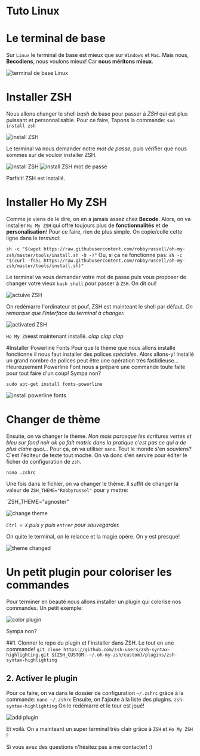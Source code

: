 # Tuto Linux

# Le terminal de base
Sur `Linux` le terminal de base est mieux que sur `Windows` et `Mac`. Mais nous, **Becodiens**, nous voulons mieux! Car **nous méritons mieux**.

![terminal de base Linux](screen/linux/screen1.png)

# Installer ZSH
Nous allons changer le shell *bash* de base pour passer à *ZSH* qui est plus puissant et personnalisable. Pour ce faire, Tapons la commande:
`suo install zsh`

![install ZSH](screen/linux/screen2.png)

Le terminal va nous demander notre *mot de passe*, puis vérifier que nous sommes sur de vouloir installer ZSH.

![install ZSH](screen/linux/screen3.jpg)
![install ZSH mot de passe](screen/linux/screen4.png)

Parfait! ZSH est installé.

# Installer Ho My ZSH
Comme je viens de le dire, on en a jamais assez chez **Becode**. Alors, on va installer `Ho My ZSH` qui offre toujours plus de **fonctionnalités** et de **personalisation**!
Pour ce faire, rien de plus simple. On copie/colle cette ligne dans le *terminal*:

`sh -c "$(wget https://raw.githubusercontent.com/robbyrussell/oh-my-zsh/master/tools/install.sh -O -)"`
Ou, si ça ne fonctionne pas:
`sh -c "$(curl -fsSL https://raw.githubusercontent.com/robbyrussell/oh-my-zsh/master/tools/install.sh)"`

Le terminal va vous demander votre mot de passe puis vous proposer de changer votre vieux `bash shell` pour passer à `ZSH`. On dit oui!

![actuive ZSH](screen/linux/screen5.png)

On redémarre l'ordinateur et pouf, ZSH est mainteant le shell par défaut. *On remarque que l'interface du terminal à changer.*

![activated ZSH](screen/linux/screen6.png)

`Ho My ZSH`est maintenant installé. *clap clap clap*

#Installer Powerline Fonts
Pour que le thème que nous allons installé fonctionne il nous faut installer des polices *spéciales*.
Alors allons-y! Installé un grand nombre de polices peut être une opération très fastidieuse... Heureusement Powerline Font nous a préparé une commande toute faite pour tout faire d'un coup! Sympa non?

`sudo apt-get install fonts-powerline`

![install powerline fonts](screen/linux/screen7.png)

# Changer de thème
Ensuite, on va changer le thème. *Non mais parceque les écritures vertes et bleu sur fond noir ok ça fait matric dans la pratique c'est pas ce qui a de plus claire quoi...*
Pour ça, on va utiliser `nano`. Tout le monde s'en souviens? C'est l'éditeur de texte tout moche. On va donc s'en servire pour éditer le ficher de configuration de `zsh`.

`nano .zshrc`

Une fois dans le fichier, on va changer le thème. Il suffit de changer la valeur de `ZSH_THEME="Robbyrussel"` pour y mettre: 

`ZSH_THEME="agnoster"

![change theme](screen/linux/screen8.png)

*`Ctrl + X` puis `y` puis `entrer` pour sauvegarder.*

On quite le terminal, on le relance et la magie opère. On y est presque!

![theme changed](screen/linux/screen11.png)

# Un petit plugin pour coloriser les commandes
Pour terminer en beauté nous allons installer un plugin qui colorise nos commandes.
Un petit exemple:

![color plugin](screen/linux/screen13.png)

Sympa non?

##1. Clonner le repo du plugin et l'installer dans ZSH. Le tout en une commande!
`git clone https://github.com/zsh-users/zsh-syntax-highlighting.git ${ZSH_CUSTOM:-~/.oh-my-zsh/custom}/plugins/zsh-syntax-highlighting`

## 2. Activer le plugin
Pour ce faire, on va dans le dossier de configuration `~/.zshrc` grâce à la commande: 
`nano ~/.zshrc`
Ensuite, on l'ajoute à la liste des plugins. 
`zsh-syntax-highlighting`
On le redémarre et le tour est joué!

![add plugin](screen/linux/screen12.png)

Et voilà. On a mainteant un super terminal très clair grâce à `ZSH` et `Ho My ZSH` !

Si vous avez des questions n'hésitez pas à me contacter! :)
